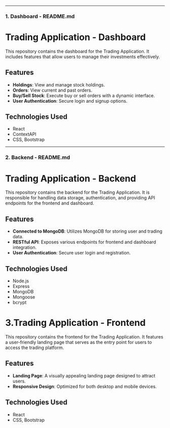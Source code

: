 
---
### **1. Dashboard - README.md**
# Trading Application - Dashboard

This repository contains the dashboard for the Trading Application. It includes features that allow users to manage their investments effectively.

## Features

- **Holdings**: View and manage stock holdings.
- **Orders**: View current and past orders.
- **Buy/Sell Stock**: Execute buy or sell orders with a dynamic interface.
- **User Authentication**: Secure login and signup options.

## Technologies Used

- React
- ContextAPI
- CSS, Bootstrap


---

### **2. Backend - README.md**
# Trading Application - Backend

This repository contains the backend for the Trading Application. It is responsible for handling data storage, authentication, and providing API endpoints for the frontend and dashboard.

## Features

- **Connected to MongoDB**: Utilizes MongoDB for storing user and trading data.
- **RESTful API**: Exposes various endpoints for frontend and dashboard integration.
- **User Authentication**: Secure user login and registration.

## Technologies Used

- Node.js
- Express
- MongoDB
- Mongoose
- bcrypt

# 3.Trading Application - Frontend

This repository contains the frontend for the Trading Application. It features a user-friendly landing page that serves as the entry point for users to access the trading platform.

## Features

- **Landing Page**: A visually appealing landing page designed to attract users.
- **Responsive Design**: Optimized for both desktop and mobile devices.

## Technologies Used

- React
- CSS, Bootstrap


